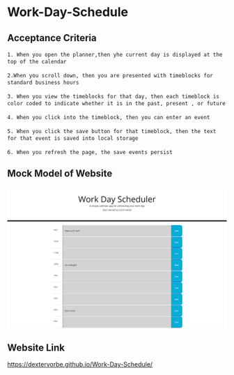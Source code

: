 # Work-Day-Schedule

## Acceptance Criteria
```
1. When you open the planner,then yhe current day is displayed at the top of the calendar

2.When you scroll down, then you are presented with timeblocks for standard business hours

3. When you view the timeblocks for that day, then each timeblock is color coded to indicate whether it is in the past, present , or future

4. When you click into the timeblock, then you can enter an event

5. When you click the save button for that timeblock, then the text for that event is saved into local storage

6. When you refresh the page, the save events persist
```

## Mock Model of Website
![A user cliocks on slots on the colo-coded calendar and edits the events.](./assets/images/Work-Day-Schedule.png)

## Website Link
https://dextervorbe.github.io/Work-Day-Schedule/